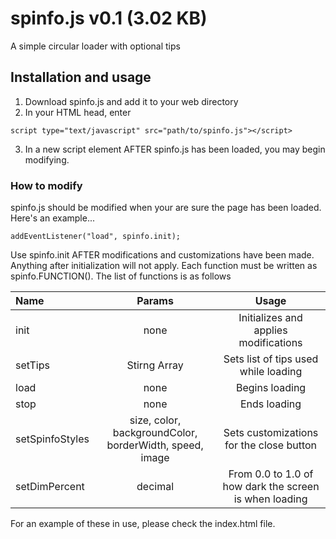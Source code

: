 # spinfo.js   v0.1 (3.02 KB)

A simple circular loader with optional tips

## Installation and usage

1. Download spinfo.js and add it to your web directory
2. In your HTML head, enter
```
script type="text/javascript" src="path/to/spinfo.js"></script>
```
3. In a new script element AFTER spinfo.js has been loaded, you may begin modifying.

### How to modify

spinfo.js should be modified when your are sure the page has been loaded.
Here's an example...
```
addEventListener("load", spinfo.init);
```
Use spinfo.init AFTER modifications and customizations have been made. Anything after initialization will not apply.
Each function must be written as spinfo.FUNCTION(). The list of functions is as follows

| Name                 | Params                                                  | Usage                                                   |
| :------------------- | :-----------------------------------------------------: | :-----------------------------------------------------: |
| init                 | none                                                    | Initializes and applies modifications                   |
| setTips              | Stirng Array                                            | Sets list of tips used while loading                    |
| load                 | none                                                    | Begins loading                                          |
| stop                 | none                                                    | Ends loading                                            |
| setSpinfoStyles      | size, color, backgroundColor, borderWidth, speed, image | Sets customizations for the close button                |
| setDimPercent        | decimal                                                 | From 0.0 to 1.0 of how dark the screen is when loading  |

For an example of these in use, please check the index.html file.
